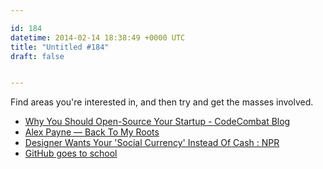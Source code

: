 ```yaml
---

id: 184
datetime: 2014-02-14 18:38:49 +0000 UTC
title: "Untitled #184"
draft: false


---
```


Find areas you're interested in, and then try and get the masses involved. 

 
 * [Why You Should Open-Source Your Startup - CodeCombat Blog](http://blog.codecombat.com/why-you-should-open-source-your-startup)
 * [Alex Payne — Back To My Roots](https://al3x.net/2014/02/11/back-to-my-roots.html)
 * [Designer Wants Your 'Social Currency' Instead Of Cash : NPR](http://www.npr.org/2014/02/07/272932755/the-last-word-in-business?sc=17&f=3)
 * [GitHub goes to school](https://github.com/blog/1775-github-goes-to-school)


